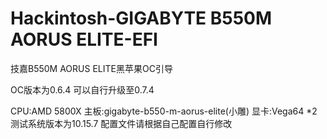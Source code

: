 # Hackintosh-GIGABYTE B550M AORUS ELITE-EFI
技嘉B550M AORUS ELITE黑苹果OC引导

OC版本为0.6.4 可以自行升级至0.7.4

CPU:AMD 5800X
主板:gigabyte-b550-m-aorus-elite(小雕)
显卡:Vega64 *2
测试系统版本为10.15.7 配置文件请根据自己配置自行修改

